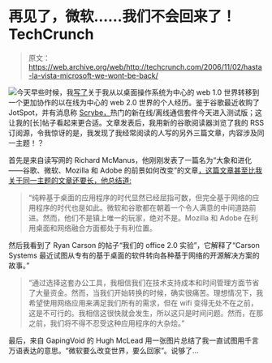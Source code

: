 # 再见了，微软……我们不会回来了！TechCrunch

> 原文：<https://web.archive.org/web/http://techcrunch.com/2006/11/02/hasta-la-vista-microsoft-we-wont-be-back/>

![](img/3677bed8db4348b3f12e6ddde48fc84a.png)今天早些时候，我[写了](https://web.archive.org/web/20150523074231/http://uk.techcrunch.com/2006/11/01/is-it-bye-bye-microsoft-or-just-au-revoir/)关于我从以桌面操作系统为中心的 web 1.0 世界转移到一个更加协作的以在线为中心的 web 2.0 世界的个人经历。鉴于谷歌最近收购了 JotSpot，并有消息称 [Scrybe，](https://web.archive.org/web/20150523074231/http://www.techcrunch.com/2006/10/31/scrybe-syncing-calendar-has-launched-in-beta/)热门的新在线/离线通信套件今天进入测试版；这让我的[长]帖子看起来更合适。文章发表后，我用新的谷歌阅读器浏览了我的 RSS 订阅源，令我惊讶的是，我发现了我经常阅读的人写的另外三篇文章，内容涉及同一主题！？

首先是来自读写网的 Richard McManus，他刚刚发表了一篇名为“大象和进化——谷歌、微软、Mozilla 和 Adobe 的前景如何改变”的文章[，这篇文章甚至比我关于同一主题的文章还要长，他总结道:](https://web.archive.org/web/20150523074231/http://www.readwriteweb.com/archives/elephants_and_evolution.php)

> “纯粹基于桌面的应用程序的时代显然已经屈指可数，但完全基于网络的应用程序的时代也是如此。微软和谷歌都在朝着一个令人满意的中间道路前进。然而，他们不是镇上唯一的玩家，绝对不是。Mozilla 和 Adobe 在利用桌面和网络融合方面都处于有利位置。

然后我看到了 Ryan Carson 的帖子“我们的 office 2.0 实验”，它解释了“Carson Systems 最近试图从专有的基于桌面的软件转向各种基于网络的开源解决方案的故事。”

> “通过选择这套办公工具，我相信我们在技术支持成本和时间管理方面节省了大量资金。然而，当我们开始转换的时候，确实很痛苦。理想情况下，我希望使用网络应用来满足我们所有的需求，但在 wifi 变得无处不在之前，这是不可行的。我相信这很快就会发生，所以这只是时间问题。然而，在那之前，我们将不得不忍受这种应用程序的大杂烩。”

最后，来自 GapingVoid 的 Hugh McLead 用一张图片总结了我一直试图用千言万语表达的意思。“微软要么改变世界，要么回家”。说够了…